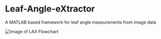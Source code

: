 # Leaf-Angle-eXtractor
A MATLAB based framework for leaf angle measurements from image data

![Image of LAX Flowchart]()
